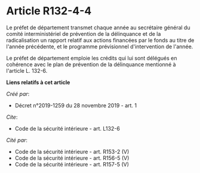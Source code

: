 # Article R132-4-4

Le préfet de département transmet chaque année au secrétaire général du comité interministériel de prévention de la
délinquance et de la radicalisation un rapport relatif aux actions financées par le fonds au titre de l'année précédente, et
le programme prévisionnel d'intervention de l'année. 

Le préfet de département emploie les crédits qui lui sont délégués en cohérence avec le plan de prévention de la délinquance
mentionné à l'article L. 132-6.

**Liens relatifs à cet article**

_Créé par_:

  - Décret n°2019-1259 du 28 novembre 2019 - art. 1

_Cite_:

  - Code de la sécurité intérieure - art. L132-6

_Cité par_:

  - Code de la sécurité intérieure - art. R153-2 (V)
  - Code de la sécurité intérieure - art. R156-5 (V)
  - Code de la sécurité intérieure - art. R157-5 (V)
